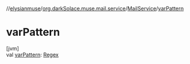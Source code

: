 //[elysianmuse](../../../index.md)/[org.darkSolace.muse.mail.service](../index.md)/[MailService](index.md)/[varPattern](var-pattern.md)

# varPattern

[jvm]\
val [varPattern](var-pattern.md): [Regex](https://kotlinlang.org/api/latest/jvm/stdlib/kotlin.text/-regex/index.html)
